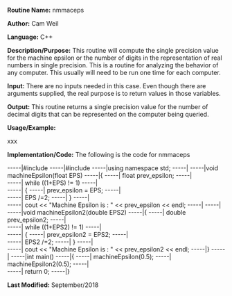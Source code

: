 **Routine Name:**           nmmaceps

**Author:** Cam Weil

**Language:** C++

**Description/Purpose:** This routine will compute the single precision value for the machine epsilon or the number of digits
in the representation of real numbers in single precision. This is a routine for analyzing the behavior of any computer. This
usually will need to be run one time for each computer.

**Input:** There are no inputs needed in this case. Even though there are arguments supplied, the real purpose is to
return values in those variables.

**Output:** This routine returns a single precision value for the number of decimal digits that can be represented on the
computer being queried.

**Usage/Example:**

xxx

**Implementation/Code:** The following is the code for nmmaceps

-----|#include<iostream>
-----|#include <cfloat>
-----|using namespace std;
-----|
-----|void machineEpsilon(float EPS)
-----|{
-----|    float prev_epsilon;
-----|    
-----|    while ((1+EPS) != 1)
-----|        
-----|    {
-----|        prev_epsilon = EPS;
-----|        
-----|        EPS /=2;
-----|    }
-----|    
-----|    cout << "Machine Epsilon is : " << prev_epsilon << endl;
-----|
-----|
-----|void machineEpsilon2(double EPS2)
-----|{
-----|    double prev_epsilon2;
-----|    
-----|    while ((1+EPS2) != 1)
-----|        
-----|    {
-----|        prev_epsilon2 = EPS2;
-----|        
-----|        EPS2 /=2;
-----|    }
-----|    
-----|    cout << "Machine Epsilon is : " << prev_epsilon2 << endl;
-----|}
-----|
-----|int main()
-----|{
-----|    machineEpsilon(0.5);
-----|    machineEpsilon2(0.5);
-----|    
-----|    return 0;
-----|}

**Last Modified:** September/2018
